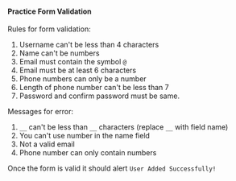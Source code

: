 #### Practice Form Validation

Rules for form validation:

1. Username can't be less than 4 characters
2. Name can't be numbers
3. Email must contain the symbol `@`
4. Email must be at least 6 characters
5. Phone numbers can only be a number
6. Length of phone number can't be less than 7
8. Password and confirm password must be same.

Messages for error:

1. `__` can't be less than `__` characters (replace `__` with field name)
2. You can't use number in the name field
3. Not a valid email
4. Phone number can only contain numbers

Once the form is valid it should alert `User Added Successfully!`
